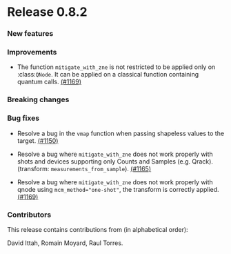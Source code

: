 # Release 0.8.2

<h3>New features</h3>

<h3>Improvements</h3>

* The function `mitigate_with_zne` is not restricted to be applied only on :class:`QNode`.
  It can be applied on a classical function containing quantum calls.
  [(#1169)](https://github.com/PennyLaneAI/catalyst/pull/1169)

<h3>Breaking changes</h3>


<h3>Bug fixes</h3>

* Resolve a bug in the `vmap` function when passing shapeless values to the target.
  [(#1150)](https://github.com/PennyLaneAI/catalyst/pull/1150)

* Resolve a bug where `mitigate_with_zne` does not work properly with shots and devices
  supporting only Counts and Samples (e.g. Qrack). (transform: `measurements_from_sample`).
  [(#1165)](https://github.com/PennyLaneAI/catalyst/pull/1165)

* Resolve a bug where `mitigate_with_zne` does not work properly with qnode using `mcm_method="one-shot"`,
  the transform is correctly applied.
  [(#1169)](https://github.com/PennyLaneAI/catalyst/pull/1169)

<h3>Contributors</h3>

This release contains contributions from (in alphabetical order):

David Ittah,
Romain Moyard,
Raul Torres.
